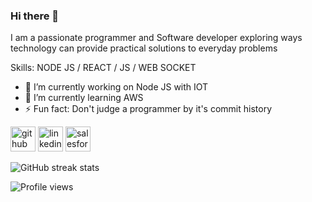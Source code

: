### Hi there 👋
I am a passionate programmer and Software developer exploring ways technology can provide  practical solutions to everyday problems

Skills: NODE JS / REACT / JS / WEB SOCKET

- 🔭 I’m currently working on Node JS with IOT  
- 🌱 I’m currently learning AWS 
- ⚡ Fun fact: Don't judge a programmer by it's commit history 


[<img src='https://cdn.jsdelivr.net/npm/simple-icons@3.0.1/icons/github.svg' alt='github' height='40'>](https://github.com/chuganilokesh)  [<img src='https://cdn.jsdelivr.net/npm/simple-icons@3.0.1/icons/linkedin.svg' alt='linkedin' height='40'>](https://www.linkedin.com/in/https://www.linkedin.com/in/lokesh-chugani//)  [<img src='https://cdn.jsdelivr.net/npm/simple-icons@3.0.1/icons/salesforce.svg' alt='salesforce' height='40'>](https://trailblazer.me/id/lchugani)  

![GitHub streak stats](https://github-readme-streak-stats.herokuapp.com/?user=shivynamic)  

![Profile views](https://gpvc.arturio.dev/chuganilokesh)  
<!--
**Shivynamic/Shivynamic** is a ✨ _special_ ✨ repository because its `README.md` (this file) appears on your GitHub profile.

Here are some ideas to get you started:

- 🔭 I’m currently working on ...
- 🌱 I’m currently learning ...
- 👯 I’m looking to collaborate on ...
- 🤔 I’m looking for help with ...
- 💬 Ask me about ...
- 📫 How to reach me: ...
- 😄 Pronouns: ...
- ⚡ Fun fact: ...
-->
